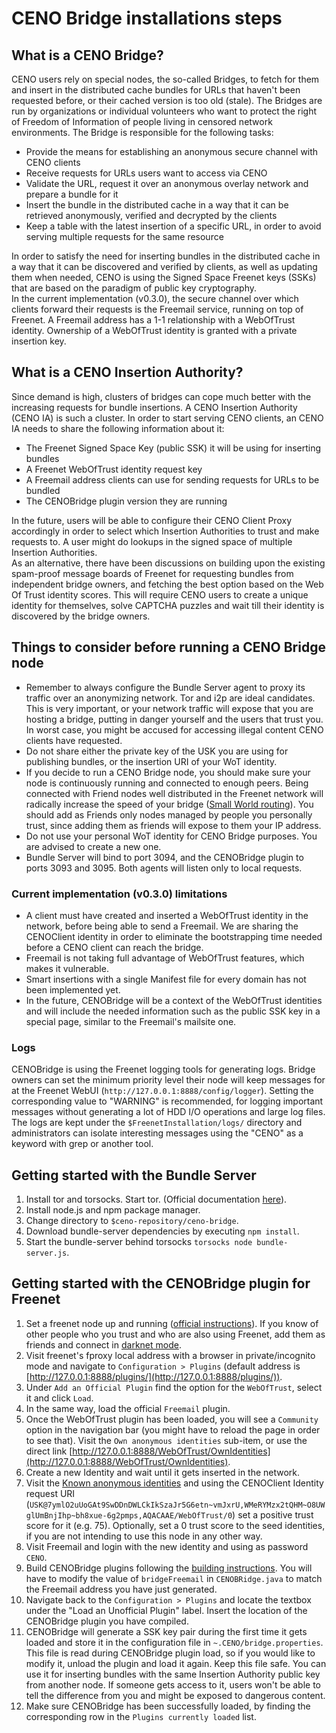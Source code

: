 # CENO Bridge installations steps

## What is a CENO Bridge?
CENO users rely on special nodes, the so-called Bridges, to fetch for them and insert in the distributed cache bundles for URLs that haven't been requested before, or their cached version is too old (stale). The Bridges are run by organizations or individual volunteers who want to protect the right of Freedom of Information of people living in censored network environments.
The Bridge is responsible for the following tasks:

  * Provide the means for establishing an anonymous secure channel with CENO clients
  * Receive requests for URLs users want to access via CENO
  * Validate the URL, request it over an anonymous overlay network and prepare a bundle for it
  * Insert the bundle in the distributed cache in a way that it can be retrieved anonymously, verified and decrypted by the clients
  * Keep a table with the latest insertion of a specific URL, in order to avoid serving multiple requests for the same resource

In order to satisfy the need for inserting bundles in the distributed cache in a way that it can be discovered and verified by clients, as well as updating them when needed, CENO is using the Signed Space Freenet keys (SSKs) that are based on the paradigm of public key cryptography.  
In the current implementation (v0.3.0), the secure channel over which clients forward their requests is the Freemail service, running on top of Freenet. A Freemail address has a 1-1 relationship with a WebOfTrust identity. Ownership of a WebOfTrust identity is granted with a private insertion key.


## What is a CENO Insertion Authority?
Since demand is high, clusters of bridges can cope much better with the increasing requests for bundle insertions.
A CENO Insertion Authority (CENO IA) is such a cluster. In order to start serving CENO clients, an CENO IA needs to share the following information about it:

  * The Freenet Signed Space Key (public SSK) it will be using for inserting bundles
  * A Freenet WebOfTrust identity request key
  * A Freemail address clients can use for sending requests for URLs to be bundled
  * The CENOBridge plugin version they are running

In the future, users will be able to configure their CENO Client Proxy accordingly in order to select which Insertion Authorities to trust and make requests to. A user might do lookups in the signed space of multiple Insertion Authorities.  
As an alternative, there have been discussions on building upon the existing spam-proof message boards of Freenet for requesting bundles from independent bridge owners, and fetching the best option based on the Web Of Trust identity scores. This will require CENO users to create a unique identity for themselves, solve CAPTCHA puzzles and wait till their identity is discovered by the bridge owners.


## Things to consider before running a CENO Bridge node
  * Remember to always configure the Bundle Server agent to proxy its traffic over an anonymizing network. Tor and i2p are ideal candidates. This is very important, or your network traffic will expose that you are hosting a bridge, putting in danger yourself and the users that trust you. In worst case, you might be accused for accessing illegal content CENO clients have requested.
  * Do not share either the private key of the USK you are using for publishing bundles, or the insertion URI of your WoT identity.
  * If you decide to run a CENO Bridge node, you should make sure your node is continuously running and connected to enough peers. Being connected with Friend nodes well distributed in the Freenet network will radically increase the speed of your bridge ([Small World routing](https://wiki.freenetproject.org/Small-world_topology)). You should add as Friends only nodes managed by people you personally trust, since adding them as friends will expose to them your IP address.
  * Do not use your personal WoT identity for CENO Bridge purposes. You are advised to create a new one.
  * Bundle Server will bind to port 3094, and the CENOBridge plugin to ports 3093 and 3095. Both agents will listen only to local requests.


### Current implementation (v0.3.0) limitations
  * A client must have created and inserted a WebOfTrust identity in the network, before being able to send a Freemail. We are sharing the CENOClient identity in order to eliminate the bootstrapping time needed before a CENO client can reach the bridge.
  * Freemail is not taking full advantage of WebOfTrust features, which makes it vulnerable.
  * Smart insertions with a single Manifest file for every domain has not been implemented yet.
  * In the future, CENOBridge will be a context of the WebOfTrust identities and will include the needed information such as the public SSK key in a special page, similar to the Freemail's mailsite one.


### Logs
CENOBridge is using the Freenet logging tools for generating logs. Bridge owners can set the minimum priority level their node will keep messages for at the Freenet WebUI (`http://127.0.0.1:8888/config/logger`). Setting the corresponding value to "WARNING" is recommended, for logging important messages without generating a lot of HDD I/O operations and large log files. The logs are kept under the `$FreenetInstallation/logs/` directory and administrators can isolate interesting messages using the "CENO" as a keyword with grep or another tool.


## Getting started with the Bundle Server
  1. Install tor and torsocks. Start tor. (Official documentation [here](https://www.torproject.org/docs/documentation.html.en)).
  2. Install node.js and npm package manager.
  3. Change directory to `$ceno-repository/ceno-bridge`.
  4. Download bundle-server dependencies by executing `npm install`.
  5. Start the bundle-server behind torsocks `torsocks node bundle-server.js`.


## Getting started with the CENOBridge plugin for Freenet
  1. Set a freenet node up and running ([official instructions](https://freenetproject.org/install.html)). If you know of other people who you trust and who are also using Freenet, add them as friends and connect in [darknet mode](https://freenetproject.org/connect.html).
  2. Visit freenet's fproxy local address with a browser in private/incognito mode and navigate to `Configuration > Plugins` (default address is [http://127.0.0.1:8888/plugins/](http://127.0.0.1:8888/plugins/)).
  3. Under `Add an Official Plugin` find the option for the `WebOfTrust`, select it and click `Load`.
  4. In the same way, load the official `Freemail` plugin.
  5. Once the WebOfTrust plugin has been loaded, you will see a `Community` option in the navigation bar (you might have to reload the page in order to see that). Visit the `Own anonymous identities` sub-item, or use the direct link [http://127.0.0.1:8888/WebOfTrust/OwnIdentities](http://127.0.0.1:8888/WebOfTrust/OwnIdentities).
  6. Create a new Identity and wait until it gets inserted in the network.
  7. Visit the [Known anonymous identities](http://127.0.0.1:8888/WebOfTrust/KnownIdentities) and using the CENOClient Identity request URI (`USK@7ymlO2uUoGAt9SwDDnDWLCkIkSzaJr5G6etn~vmJxrU,WMeRYMzx2tQHM~O8UWglUmBnjIhp~bh8xue-6g2pmps,AQACAAE/WebOfTrust/0`) set a positive trust score for it (e.g. 75). Optionally, set a 0 trust score to the seed identities, if you are not intending to use this node in any other way.
  7. Visit Freemail and login with the new identity and using as password `CENO`.
  8. Build CENOBridge plugins following the [building instructions](https://github.com/equalitie/ceno/blob/master/plugin-ceno/README.building.md). You will have to modify the value of `bridgeFreemail` in `CENOBRidge.java` to match the Freemail address you have just generated.
  9. Navigate back to the `Configuration > Plugins` and locate the textbox under the "Load an Unofficial Plugin" label. Insert the location of the CENOBridge plugin you have compiled.
  10. CENOBridge will generate a SSK key pair during the first time it gets loaded and store it in the configuration file in `~.CENO/bridge.properties`. This file is read during CENOBridge plugin load, so if you would like to modify it, unload the plugin and load it again. Keep this file safe. You can use it for inserting bundles with the same Insertion Authority public key from another node. If someone gets access to it, users won't be able to tell the difference from you and might be exposed to dangerous content.
  11. Make sure CENOBridge has been successfully loaded, by finding the corresponding row in the `Plugins currently loaded` list.
